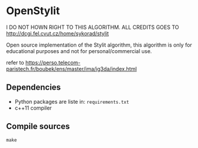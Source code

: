 # OpenStylit

I DO NOT HOWN RIGHT TO THIS ALGORITHM.
ALL CREDITS GOES TO http://dcgi.fel.cvut.cz/home/sykorad/stylit

Open source implementation of the Stylit algorithm, this algorithm is
only for educational purposes and not for personal/commercial use.

refer to https://perso.telecom-paristech.fr/boubek/ens/master/ima/ig3da/index.html

## Dependencies

* Python packages are liste in: `requirements.txt`
* c++11 compiler

## Compile sources

`make`